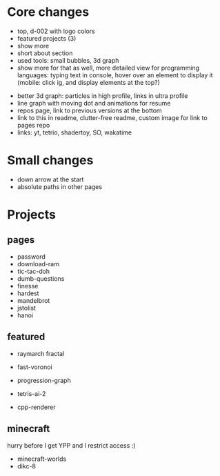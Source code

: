 # Core changes
+ top, d-002 with logo colors
+ featured projects (3)
+ show more
+ short about section
+ used tools: small bubbles, 3d graph
+ show more for that as well, more detailed view for programming languages: typing text in console, hover over an element to display it (mobile: click ig, and display elements at the top?)
- better 3d graph: particles in high profile, links in ultra profile
- line graph with moving dot and animations for resume
- repos page, link to previous versions at the bottom
- link to this in readme, clutter-free readme, custom image for link to pages repo
- links: yt, tetrio, shadertoy, SO, wakatime

# Small changes
- down arrow at the start
- absolute paths in other pages

# Projects
## pages
- password
- download-ram
- tic-tac-doh
- dumb-questions
- finesse
- hardest
- mandelbrot
- jstolist
- hanoi

## featured
- raymarch fractal
- fast-voronoi
- progression-graph

- tetris-ai-2
- cpp-renderer

## minecraft
hurry before I get YPP and I restrict access :)
- minecraft-worlds
- dikc-8
